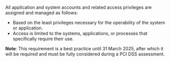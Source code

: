 All application and system accounts and related access privileges are assigned and managed as follows:

- Based on the least privileges necessary for the operability of the system or application.
- Access is limited to the systems, applications, or processes that specifically require their use.

**Note**: This requirement is a best practice until 31 March 2025, after which it will be required and must be fully considered during a PCI DSS assessment.